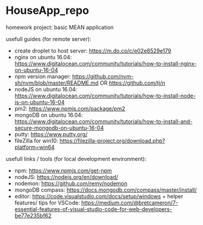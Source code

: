 # HouseApp_repo
homework project: basic MEAN application

usefull guides (for remote server):
- create droplet to host server: https://m.do.co/c/e02e8529e179
- nginx on ubuntu 16.04: https://www.digitalocean.com/community/tutorials/how-to-install-nginx-on-ubuntu-16-04
- npm version manager: https://github.com/nvm-sh/nvm/blob/master/README.md  OR https://github.com/tj/n
- nodeJS on ubuntu 16.04: https://www.digitalocean.com/community/tutorials/how-to-install-node-js-on-ubuntu-16-04
- pm2: https://www.npmjs.com/package/pm2
- mongoDB on ubuntu 16.04: https://www.digitalocean.com/community/tutorials/how-to-install-and-secure-mongodb-on-ubuntu-16-04
- putty: https://www.putty.org/
- fileZilla for win10: https://filezilla-project.org/download.php?platform=win64



usefull links / tools (for local development environment):
  - npm: https://www.npmjs.com/get-npm 
  - nodeJS: https://nodejs.org/en/download/
  - nodemon: https://github.com/remy/nodemon
  - mongoDB compass: https://docs.mongodb.com/compass/master/install/
  - editor: https://code.visualstudio.com/docs/setup/windows  + helper features/ tips for VSCode: https://medium.com/@bretcameron/7-essential-features-of-visual-studio-code-for-web-developers-be77e235bf62
  
